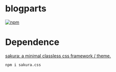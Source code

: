 # blogparts

[![npm][npm-image]][npm-url]

[npm-image]: https://img.shields.io/npm/v/sakura.css.svg?colorB=982c61
[npm-url]: https://www.npmjs.com/package/sakura.css

# Dependence
[sakura: a minimal classless css framework / theme.](https://github.com/oxalorg/sakura)

```npm i sakura.css```
